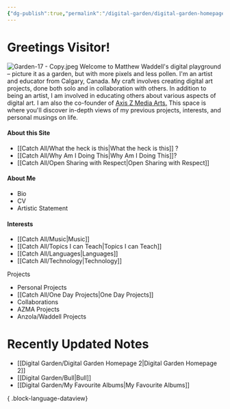 ```yaml
---
{"dg-publish":true,"permalink":"/digital-garden/digital-garden-homepage-2/","updated":"2023-12-06T15:13:42.932-07:00"}
---
```


# Greetings Visitor!
![Garden-17 - Copy.jpeg](/img/user/Attachements/Garden-17%20-%20Copy.jpeg)
Welcome to Matthew Waddell's digital playground – picture it as a garden, but with more pixels and less pollen. I'm an artist and educator from Calgary, Canada. My craft involves creating digital art projects, done both solo and in collaboration with others. In addition to being an artist, I am involved in educating others about various aspects of digital art. I am also the co-founder of [Axis Z Media Arts.](https://azmadigital.com/) This space is where you'll discover in-depth views of my previous projects, interests, and personal musings on life. 

#### About this Site 
- [[Catch All/What the heck is this\|What the heck is this]] ?
- [[Catch All/Why Am I Doing This\|Why Am I Doing This]]?
-  [[Catch All/Open Sharing with Respect\|Open Sharing with Respect]]
####  About Me
- Bio
- CV
- Artistic Statement

#### Interests
- [[Catch All/Music\|Music]]
- [[Catch All/Topics I can Teach\|Topics I can Teach]]
- [[Catch All/Languages\|Languages]]
- [[Catch All/Technology\|Technology]]

Projects
- Personal Projects
- [[Catch All/One Day Projects\|One Day Projects]]
- Collaborations
- AZMA Projects
- Anzola/Waddell Projects

# Recently Updated Notes
- [[Digital Garden/Digital Garden Homepage 2\|Digital Garden Homepage 2]]
- [[Digital Garden/Bull\|Bull]]
- [[Digital Garden/My Favourite Albums\|My Favourite Albums]]

{ .block-language-dataview}
